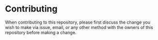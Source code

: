 # Contributing

When contributing to this repository, please first discuss the change you wish to make via issue,
email, or any other method with the owners of this repository before making a change.


